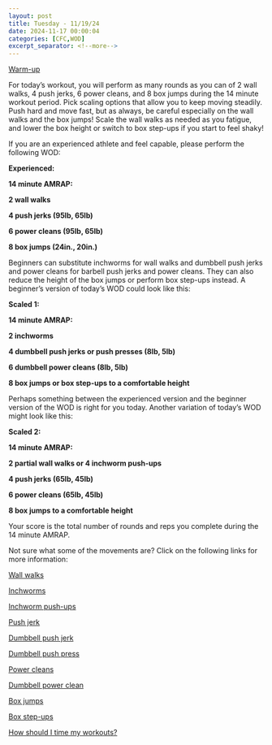 ```yaml
---
layout: post
title: Tuesday - 11/19/24
date: 2024-11-17 00:00:04
categories: [CFC,WOD]
excerpt_separator: <!--more-->
---
```

[Warm-up](https://communityfitnessclub.wixsite.com/website/post/basic-full-body-warm-up)

For today’s workout, you will perform as many rounds as you can of 2 wall walks, 4 push jerks, 6 power cleans, and 8 box jumps during the 14 minute workout period. Pick scaling options that allow you to keep moving steadily. Push hard and move fast, but as always, be careful especially on the wall walks and the box jumps! Scale the wall walks as needed as you fatigue, and lower the box height or switch to box step-ups if you start to feel shaky!

If you are an experienced athlete and feel capable, please perform the following WOD:

**Experienced:**

**14 minute AMRAP:**

**2 wall walks**

**4 push jerks (95lb, 65lb)**

**6 power cleans (95lb, 65lb)**

**8 box jumps (24in., 20in.)**
<!--more-->

Beginners can substitute inchworms for wall walks and dumbbell push jerks and power cleans for barbell push jerks and power cleans. They can also reduce the height of the box jumps or perform box step-ups instead. A beginner’s version of today’s WOD could look like this:

**Scaled 1:**

**14 minute AMRAP:**

**2 inchworms**

**4 dumbbell push jerks or push presses (8lb, 5lb)**

**6 dumbbell power cleans (8lb, 5lb)**

**8 box jumps or box step-ups to a comfortable height**

Perhaps something between the experienced version and the beginner version of the WOD is right for you today. Another variation of today’s WOD might look like this:

**Scaled 2:**

**14 minute AMRAP:**

**2 partial wall walks or 4 inchworm push-ups**

**4 push jerks (65lb, 45lb)**

**6 power cleans (65lb, 45lb)**

**8 box jumps to a comfortable height**

Your score is the total number of rounds and reps you complete during the 14 minute AMRAP.

Not sure what some of the movements are? Click on the following links for more information:

[Wall walks](https://communityfitnessclub.wixsite.com/website/post/wall-walks)

[Inchworms](https://communityfitnessclub.wixsite.com/website/post/inchworms)

[Inchworm push-ups](https://communityfitnessclub.wixsite.com/website/post/inchworm-push-ups)

[Push jerk](https://www.youtube.com/watch?v=VrHNJXoSyXw)

[Dumbbell push jerk](https://www.youtube.com/watch?v=rnN3pYswScE)

[Dumbbell push press](https://communityfitnessclub.wixsite.com/website/post/dumbbell-push-press)

[Power cleans](https://communityfitnessclub.wixsite.com/website/post/power-cleans)

[Dumbbell power clean](https://communityfitnessclub.wixsite.com/website/post/dumbbell-power-cleans)

[Box jumps](https://communityfitnessclub.wixsite.com/website/post/box-jumps)

[Box step-ups](https://www.youtube.com/watch?v=5qjqDHOUh-A)

[How should I time my workouts?](https://communityfitnessclub.wixsite.com/website/post/how-should-i-time-my-workouts)
